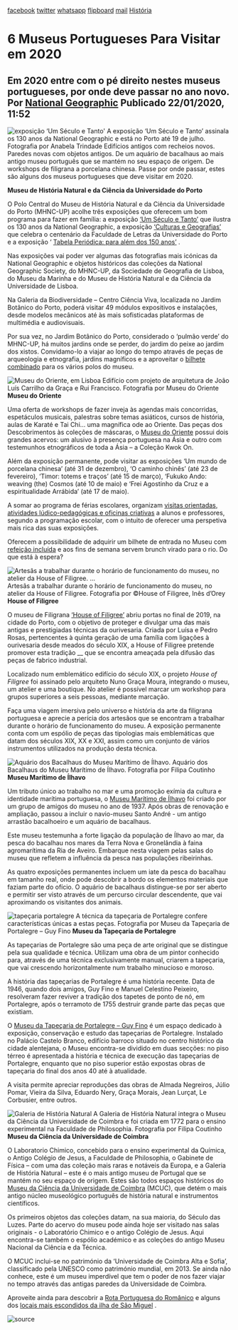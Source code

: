 [facebook](https://www.facebook.com/sharer/sharer.php?u=https%3A%2F%2Fwww.natgeo.pt%2Fhistoria%2F2020%2F01%2F6-museus-portugueses-para-visitar-em-2020) [twitter](https://twitter.com/share?url=https%3A%2F%2Fwww.natgeo.pt%2Fhistoria%2F2020%2F01%2F6-museus-portugueses-para-visitar-em-2020&via=natgeo&text=6%20Museus%20Portugueses%20Para%20Visitar%20em%202020) [whatsapp](https://web.whatsapp.com/send?text=https%3A%2F%2Fwww.natgeo.pt%2Fhistoria%2F2020%2F01%2F6-museus-portugueses-para-visitar-em-2020) [flipboard](https://share.flipboard.com/bookmarklet/popout?v=2&title=6%20Museus%20Portugueses%20Para%20Visitar%20em%202020&url=https%3A%2F%2Fwww.natgeo.pt%2Fhistoria%2F2020%2F01%2F6-museus-portugueses-para-visitar-em-2020) [mail](mailto:?subject=NatGeo&body=https%3A%2F%2Fwww.natgeo.pt%2Fhistoria%2F2020%2F01%2F6-museus-portugueses-para-visitar-em-2020%20-%206%20Museus%20Portugueses%20Para%20Visitar%20em%202020) [História](https://www.natgeo.pt/historia) 
# 6 Museus Portugueses Para Visitar em 2020 
## Em 2020 entre com o pé direito nestes museus portugueses, por onde deve passar no ano novo. Por [National Geographic](https://www.natgeo.pt/autor/national-geographic) Publicado 22/01/2020, 11:52 
![exposição ‘Um Século e Tanto'](img/files_styles_image_00_public_ng_mhncup_10_large.jpg)
A exposição ‘Um Século e Tanto’ assinala os 130 anos da National Geographic e está no Porto até 19 de julho. Fotografia por Anabela Trindade Edifícios antigos com recheios novos. Paredes novas com objetos antigos. De um aquário de bacalhaus ao mais antigo museu português que se mantém no seu espaço de origem. De workshops de filigrana a porcelana chinesa. Passe por onde passar, estes são alguns dos museus portugueses que deve visitar em 2020. 

**Museu de História Natural e da Ciência da Universidade do Porto** 

O Polo Central do Museu de História Natural e da Ciência da Universidade do Porto (MHNC-UP) acolhe três exposições que oferecem um bom programa para fazer em família: a exposição [‘Um Século e Tanto’](https://www.natgeo.pt/130-anos) que ilustra os 130 anos da National Geographic, a exposição [‘Culturas e Geografias’](https://mhnc.up.pt/culturas-e-geografias/) que celebra o centenário da Faculdade de Letras da Universidade do Porto e a exposição ‘ [Tabela Periódica: para além dos 150 anos’](https://mhnc.up.pt/exposicao-tabela-periodica-para-alem-dos-150-anos/) . 

Nas exposições vai poder ver algumas das fotografias mais icónicas da National Geographic e objetos históricos das coleções da National Geographic Society, do MHNC-UP, da Sociedade de Geografia de Lisboa, do Museu da Marinha e do Museu de História Natural e da Ciência da Universidade de Lisboa. 

Na Galeria da Biodiversidade – Centro Ciência Viva, localizada no Jardim Botânico do Porto, poderá visitar 49 módulos expositivos e instalações, desde modelos mecânicos até às mais sofisticadas plataformas de multimédia e audiovisuais. 

Por sua vez, no Jardim Botânico do Porto, considerado o ‘pulmão verde’ do MHNC-UP, há muitos jardins onde se perder, do jardim do peixe ao jardim dos xistos. Convidamo-lo a viajar ao longo do tempo através de peças de arqueologia e etnografia, jardins magníficos e a aproveitar o [bilhete combinado](https://mhnc.up.pt/precario-visitas-combinadas-a-exposicoes/) para os vários polos do museu. 

![Museu do Oriente, em Lisboa](img/files_styles_image_00_public_funda_c_a_ao_oriente.jpg)
Edifício com projeto de arquitetura de João Luís Carrilho da Graça e Rui Francisco. Fotografia por Museu do Oriente **Museu do Oriente** 

Uma oferta de workshops de fazer inveja às agendas mais concorridas, espetáculos musicais, palestras sobre temas asiáticos, cursos de história, aulas de Karaté e Tai Chi… uma magnífica ode ao Oriente. Das peças dos Descobrimentos às coleções de máscaras, o [Museu do Oriente](http://www.museudooriente.pt/) possui dois grandes acervos: um alusivo à presença portuguesa na Ásia e outro com testemunhos etnográficos de toda a Ásia – a Coleção Kwok On. 

Além da exposição permanente, pode visitar as exposições ‘Um mundo de porcelana chinesa’ (até 31 de dezembro), ‘O caminho chinês’ (até 23 de fevereiro), ‘Timor: totems e traços’ (até 15 de março), ‘Fukuko Ando: weaving (the) Cosmos (até 10 de maio) e ‘Frei Agostinho da Cruz e a espiritualidade Arrábida’ (até 17 de maio). 

A somar ao programa de férias escolares, organizam [visitas orientadas, atividades lúdico-pedagógicas e oficinas criativas](http://www.museudooriente.pt/3733/programacao-escolar-2019-%7C-2020.htm#.XiccCWieSAs) a alunos e professores, segundo a programação escolar, com o intuito de oferecer uma perspetiva mais rica das suas exposições. 

Oferecem a possibilidade de adquirir um bilhete de entrada no Museu com [refeição incluída](http://www.museudooriente.pt/2512/visita-com-refeicao-incluida.htm#.Xice-WieSAs) e aos fins de semana servem brunch virado para o rio. Do que está à espera? 

![Artesãs a trabalhar durante o horário de funcionamento do museu, no atelier da House of Filigree. ...](img/files_styles_image_00_public_house_of_filigree.jpeg)
Artesãs a trabalhar durante o horário de funcionamento do museu, no atelier da House of Filigree. Fotografia por ©House of Filigree, Inês d’Orey **House of Filigree** 

O museu de Filigrana [‘House of Filigree’](https://houseoffiligree.pt/) abriu portas no final de 2019, na cidade do Porto, com o objetivo de proteger e divulgar uma das mais antigas e prestigiadas técnicas da ourivesaria. Criada por Luísa e Pedro Rosas, pertencentes à quinta geração de uma família com ligações à ourivesaria desde meados do século XIX, a House of Filigree pretende promover esta tradição __ que se encontra ameaçada pela difusão das peças de fabrico industrial. 

Localizado num emblemático edifício do século XIX, o projeto _House of Filigree_ foi assinado pelo arquiteto Nuno Graça Moura, integrando o museu, um atelier e uma boutique. No atelier é possível marcar um workshop para grupos superiores a seis pessoas, mediante marcação. 

Faça uma viagem imersiva pelo universo e história da arte da filigrana portuguesa e aprecie a perícia dos artesãos que se encontram a trabalhar durante o horário de funcionamento do museu. A exposição permanente conta com um espólio de peças das tipologias mais emblemáticas que datam dos séculos XIX, XX e XXI, assim como um conjunto de vários instrumentos utilizados na produção desta técnica. 

![Aquário dos Bacalhaus do Museu Marítimo de Ílhavo.](img/files_styles_image_00_public_dsc_01.jpg)
Aquário dos Bacalhaus do Museu Marítimo de Ílhavo. Fotografia por Filipa Coutinho **Museu Marítimo de Ílhavo** 

Um tributo único ao trabalho no mar e uma promoção exímia da cultura e identidade marítima portuguesa, o [Museu Marítimo de Ílhavo](https://museumaritimo.cm-ilhavo.pt/) foi criado por um grupo de amigos do museu no ano de 1937. Após obras de renovação e ampliação, passou a incluir o navio-museu Santo André - um antigo arrastão bacalhoeiro e um aquário de bacalhaus. 

Este museu testemunha a forte ligação da população de Ílhavo ao mar, da pesca do bacalhau nos mares da Terra Nova e Gronelândia à faina agromarítima da Ria de Aveiro. Embarque nesta viagem pelas salas do museu que refletem a influência da pesca nas populações ribeirinhas. 

As quatro exposições permanentes incluem um iate da pesca do bacalhau em tamanho real, onde pode descobrir a bordo os elementos materiais que faziam parte do ofício. O aquário de bacalhaus distingue-se por ser aberto e permitir ser visto através de um percurso circular descendente, que vai aproximando os visitantes dos animais. 

![tapeçaria portalegre](img/files_styles_image_00_public_tapecaria_portalegre.jpg)
A técnica da tapeçaria de Portalegre confere características únicas a estas peças. Fotografia por Museu da Tapeçaria de Portalegre – Guy Fino **Museu da Tapeçaria de Portalegre** 

As tapeçarias de Portalegre são uma peça de arte original que se distingue pela sua qualidade e técnica. Utilizam uma obra de um pintor conhecido para, através de uma técnica exclusivamente manual, criarem a tapeçaria, que vai crescendo horizontalmente num trabalho minucioso e moroso. 

A história das tapeçarias de Portalegre é uma história recente. Data de 1946, quando dois amigos, Guy Fino e Manuel Celestino Peixeiro, resolveram fazer reviver a tradição dos tapetes de ponto de nó, em Portalegre, após o terramoto de 1755 destruir grande parte das peças que existiam. 

O [Museu da Tapeçaria de Portalegre – Guy Fino](http://www.cm-portalegre.pt/pt/atividade-municipal/cultura/museus) é um espaço dedicado à exposição, conservação e estudo das tapeçarias de Portalegre. Instalado no Palácio Castelo Branco, edifício barroco situado no centro histórico da cidade alentejana, o Museu encontra-se dividido em duas secções: no piso térreo é apresentada a história e técnica de execução das tapeçarias de Portalegre, enquanto que no piso superior estão expostas obras de tapeçaria do final dos anos 40 até à atualidade. 

A visita permite apreciar reproduções das obras de Almada Negreiros, Júlio Pomar, Vieira da Silva, Eduardo Nery, Graça Morais, Jean Lurçat, Le Corbusier, entre outros. 

![Galeria de História Natural](img/files_styles_image_00_public_dsc_0.jpg)
A Galeria de História Natural integra o Museu da Ciência da Universidade de Coimbra e foi criada em 1772 para o ensino experimental na Faculdade de Philosophia. Fotografia por Filipa Coutinho **Museu da Ciência da Universidade de Coimbra** 

O Laboratorio Chimico, concebido para o ensino experimental da Química, o Antigo Colégio de Jesus, a Faculdade de Philosophia, o Gabinete de Física – com uma das coleção mais raras e notáveis da Europa, e a Galeria de História Natural – este é o mais antigo museu de Portugal que se mantém no seu espaço de origem. Estes são todos espaços históricos do [Museu da Ciência da Universidade de Coimbra](http://www.museudaciencia.org/) (MCUC), que detém o mais antigo núcleo museológico português de história natural e instrumentos científicos. 

Os primeiros objetos das coleções datam, na sua maioria, do Século das Luzes. Parte do acervo do museu pode ainda hoje ser visitado nas salas originais - o Laboratório Chimico e o antigo Colégio de Jesus. Aqui encontra-se também o espólio académico e as coleções do antigo Museu Nacional da Ciência e da Técnica. 

O MCUC inclui-se no património da ‘Universidade de Coimbra Alta e Sofia’, classificado pela UNESCO como património mundial, em 2013. Se ainda não conhece, este é um museu imperdível que tem o poder de nos fazer viajar no tempo através das antigas paredes da Universidade de Coimbra. 

Aproveite ainda para descobrir a [Rota Portuguesa do Românico](https://www.natgeo.pt/historia/2019/04/arquitetura-arte-e-historia-rota-do-romanico-em-portugal) e alguns dos [locais mais escondidos da ilha de São Miguel](https://www.natgeo.pt/viagem-e-aventuras/2019/06/descoberta-da-ilha-de-sao-miguel-acores) . 



![source](https://www.natgeo.pt/historia/2020/01/6-museus-portugueses-para-visitar-em-2020)